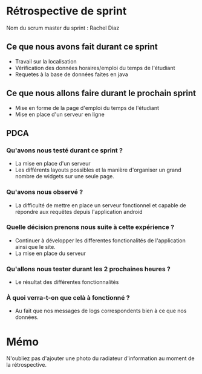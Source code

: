 # Rétrospective de sprint

Nom du scrum master du sprint : Rachel Diaz

## Ce que nous avons fait durant ce sprint
- Travail sur la localisation
- Vérification des données horaires/emploi du temps de l'étudiant
- Requetes à la base de données faites en java


## Ce que nous allons faire durant le prochain sprint
- Mise en forme de la page d'emploi du temps de l'étudiant
- Mise en place d'un serveur en ligne

## PDCA 
### Qu'avons nous testé durant ce sprint ?
- La mise en place d'un serveur
- Les différents layouts possibles et la manière d'organiser un grand nombre de widgets sur une seule page.

### Qu'avons nous observé ?
- La difficulté de mettre en place un serveur fonctionnel et capable de répondre aux requêtes depuis l'application android

### Quelle décision prenons nous suite à cette expérience ? 
- Continuer à développer les differentes fonctionalités de l'application ainsi
 que le site.
- La mise en place du serveur
### Qu'allons nous tester durant les 2 prochaines heures ? 
- Le résultat des différentes fonctionnalités
### À quoi verra-t-on que celà à fonctionné ?
- Au fait que nos messages de logs correspondents bien à ce que nos données.
# Mémo
N'oubliez pas d'ajouter une photo du radiateur d'information au moment de la rétrospective.